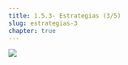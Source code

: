 ```yaml
---
title: 1.5.3- Estrategias (3/5)
slug: estrategias-3
chapter: true
---
```


![](/images/qap/what-do-we-do/20.png)
